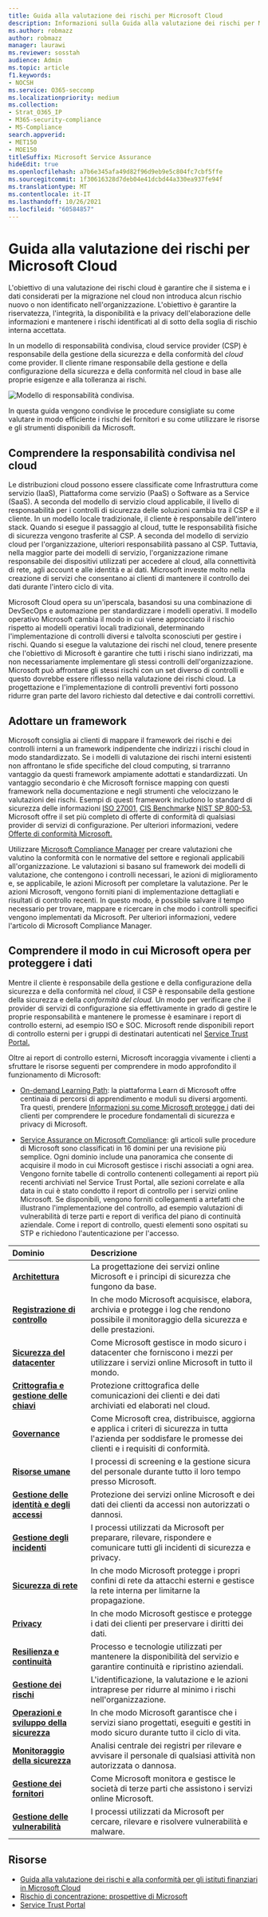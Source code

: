 ```yaml
---
title: Guida alla valutazione dei rischi per Microsoft Cloud
description: Informazioni sulla Guida alla valutazione dei rischi per Microsoft Cloud
ms.author: robmazz
author: robmazz
manager: laurawi
ms.reviewer: sosstah
audience: Admin
ms.topic: article
f1.keywords:
- NOCSH
ms.service: O365-seccomp
ms.localizationpriority: medium
ms.collection:
- Strat_O365_IP
- M365-security-compliance
- MS-Compliance
search.appverid:
- MET150
- MOE150
titleSuffix: Microsoft Service Assurance
hideEdit: true
ms.openlocfilehash: a7b6e345afa49d82f96d9eb9e5c804fc7cbf5ffe
ms.sourcegitcommit: 1f30616328d7deb04e41dcbd44a330ea937fe94f
ms.translationtype: MT
ms.contentlocale: it-IT
ms.lasthandoff: 10/26/2021
ms.locfileid: "60584857"
---
```

# <a name="risk-assessment-guide-for-microsoft-cloud"></a>Guida alla valutazione dei rischi per Microsoft Cloud

L'obiettivo di una valutazione dei rischi cloud è garantire che il sistema e i dati considerati per la migrazione nel cloud non introduca alcun rischio nuovo o non identificato nell'organizzazione. L'obiettivo è garantire la riservatezza, l'integrità, la disponibilità e la privacy dell'elaborazione delle informazioni e mantenere i rischi identificati al di sotto della soglia di rischio interna accettata.

In un modello di responsabilità condivisa, cloud service provider (CSP) è responsabile della gestione della sicurezza e della conformità del *cloud* come provider. Il cliente rimane responsabile della gestione e della configurazione della sicurezza e della conformità nel cloud in base alle proprie esigenze e alla tolleranza ai rischi.

![Modello di responsabilità condivisa.](../media/assurance-shared-responsibility-model.png)

In questa guida vengono condivise le procedure consigliate su come valutare in modo efficiente i rischi dei fornitori e su come utilizzare le risorse e gli strumenti disponibili da Microsoft.

## <a name="understand-shared-responsibility-in-the-cloud"></a>Comprendere la responsabilità condivisa nel cloud

Le distribuzioni cloud possono essere classificate come Infrastruttura come servizio (IaaS), Piattaforma come servizio (PaaS) o Software as a Service (SaaS). A seconda del modello di servizio cloud applicabile, il livello di responsabilità per i controlli di sicurezza delle soluzioni cambia tra il CSP e il cliente. In un modello locale tradizionale, il cliente è responsabile dell'intero stack. Quando si esegue il passaggio al cloud, tutte le responsabilità fisiche di sicurezza vengono trasferite al CSP. A seconda del modello di servizio cloud per l'organizzazione, ulteriori responsabilità passano al CSP. Tuttavia, nella maggior parte dei modelli di servizio, l'organizzazione rimane responsabile dei dispositivi utilizzati per accedere al cloud, alla connettività di rete, agli account e alle identità e ai dati. Microsoft investe molto nella creazione di servizi che consentano ai clienti di mantenere il controllo dei dati durante l'intero ciclo di vita.

Microsoft Cloud opera su un'iperscala, basandosi su una combinazione di DevSecOps e automazione per standardizzare i modelli operativi. Il modello operativo Microsoft cambia il modo in cui viene approcciato il rischio rispetto ai modelli operativi locali tradizionali, determinando l'implementazione di controlli diversi e talvolta sconosciuti per gestire i rischi. Quando si esegue la valutazione dei rischi nel cloud, tenere presente che l'obiettivo di Microsoft è garantire che tutti i rischi siano indirizzati, ma non necessariamente implementare gli stessi controlli dell'organizzazione. Microsoft può affrontare gli stessi rischi con un set diverso di controlli e questo dovrebbe essere riflesso nella valutazione dei rischi cloud. La progettazione e l'implementazione di controlli preventivi forti possono ridurre gran parte del lavoro richiesto dal detective e dai controlli correttivi.

## <a name="adopt-a-framework"></a>Adottare un framework

Microsoft consiglia ai clienti di mappare il framework dei rischi e dei controlli interni a un framework indipendente che indirizzi i rischi cloud in modo standardizzato. Se i modelli di valutazione dei rischi interni esistenti non affrontano le sfide specifiche del cloud computing, si trarranno vantaggio da questi framework ampiamente adottati e standardizzati. Un vantaggio secondario è che Microsoft fornisce mapping con questi framework nella documentazione e negli strumenti che velocizzano le valutazioni dei rischi. Esempi di questi framework includono lo standard di sicurezza delle informazioni [ISO 27001,](/compliance/regulatory/offering-iso-27001) [CIS Benchmark](/compliance/regulatory/offering-cis-benchmark)e [NIST SP 800-53.](https://csrc.nist.gov/Projects/risk-management/sp800-53-controls/release-search#!/800-53) Microsoft offre il set più completo di offerte di conformità di qualsiasi provider di servizi di configurazione. Per ulteriori informazioni, vedere [Offerte di conformità Microsoft.](/compliance/regulatory/offering-home)

Utilizzare [Microsoft Compliance Manager](/microsoft-365/compliance/compliance-manager) per creare valutazioni che valutino la conformità con le normative del settore e regionali applicabili all'organizzazione. Le valutazioni si basano sul framework dei modelli di valutazione, che contengono i controlli necessari, le azioni di miglioramento e, se applicabile, le azioni Microsoft per completare la valutazione. Per le azioni Microsoft, vengono forniti piani di implementazione dettagliati e risultati di controllo recenti. In questo modo, è possibile salvare il tempo necessario per trovare, mappare e ricercare in che modo i controlli specifici vengono implementati da Microsoft. Per ulteriori informazioni, vedere l'articolo di Microsoft Compliance Manager.

## <a name="understand-how-microsoft-operates-to-safeguard-your-data"></a>Comprendere il modo in cui Microsoft opera per proteggere i dati

Mentre il cliente è responsabile della gestione e della configurazione della sicurezza e della conformità nel *cloud,* il CSP è responsabile della gestione della sicurezza e della *conformità del cloud.* Un modo per verificare che il provider di servizi di configurazione sia effettivamente in grado di gestire le proprie responsabilità e mantenere le promesse è esaminare i report di controllo esterni, ad esempio ISO e SOC. Microsoft rende disponibili report di controllo esterni per i gruppi di destinatari autenticati nel [Service Trust Portal.](https://servicetrust.microsoft.com/ViewPage/MSComplianceGuideV3)

Oltre ai report di controllo esterni, Microsoft incoraggia vivamente i clienti a sfruttare le risorse seguenti per comprendere in modo approfondito il funzionamento di Microsoft:

- [On-demand Learning Path](/learn/roles/auditor): la piattaforma Learn di Microsoft offre centinaia di percorsi di apprendimento e moduli su diversi argomenti. Tra questi, prendere [Informazioni su come Microsoft protegge i](/learn/paths/audit-safeguard-customer-data/) dati dei clienti per comprendere le procedure fondamentali di sicurezza e privacy di Microsoft.

- [Service Assurance on Microsoft Compliance](/compliance/#service-assurance): gli articoli sulle procedure di Microsoft sono classificati in 16 domini per una revisione più semplice. Ogni dominio include una panoramica che consente di acquisire il modo in cui Microsoft gestisce i rischi associati a ogni area. Vengono fornite tabelle di controllo contenenti collegamenti ai report più recenti archiviati nel Service Trust Portal, alle sezioni correlate e alla data in cui è stato condotto il report di controllo per i servizi online Microsoft. Se disponibili, vengono forniti collegamenti a artefatti che illustrano l'implementazione del controllo, ad esempio valutazioni di vulnerabilità di terze parti e report di verifica del piano di continuità aziendale. Come i report di controllo, questi elementi sono ospitati su STP e richiedono l'autenticazione per l'accesso.

| **Dominio** |**Descrizione** |
|:---------- |:-------------- |
| [**Architettura**](assurance-architecture.md) | La progettazione dei servizi online Microsoft e i principi di sicurezza che fungono da base. |
| [**Registrazione di controllo**](assurance-audit-logging.md) | In che modo Microsoft acquisisce, elabora, archivia e protegge i log che rendono possibile il monitoraggio della sicurezza e delle prestazioni. |
| [**Sicurezza del datacenter**](assurance-datacenter-security.md) | Come Microsoft gestisce in modo sicuro i datacenter che forniscono i mezzi per utilizzare i servizi online Microsoft in tutto il mondo. |
| [**Crittografia e gestione delle chiavi**](assurance-encryption.md) | Protezione crittografica delle comunicazioni dei clienti e dei dati archiviati ed elaborati nel cloud. |
| [**Governance**](assurance-governance.md) | Come Microsoft crea, distribuisce, aggiorna e applica i criteri di sicurezza in tutta l'azienda per soddisfare le promesse dei clienti e i requisiti di conformità. |
| [**Risorse umane**](assurance-human-resources.md) | I processi di screening e la gestione sicura del personale durante tutto il loro tempo presso Microsoft. |
| [**Gestione delle identità e degli accessi**](assurance-identity-and-access-management.md) | Protezione dei servizi online Microsoft e dei dati dei clienti da accessi non autorizzati o dannosi. |
| [**Gestione degli incidenti**](assurance-incident-management.md) | I processi utilizzati da Microsoft per preparare, rilevare, rispondere e comunicare tutti gli incidenti di sicurezza e privacy. |
| [**Sicurezza di rete**](assurance-network-security.md) | In che modo Microsoft protegge i propri confini di rete da attacchi esterni e gestisce la rete interna per limitarne la propagazione. |
| [**Privacy**](assurance-privacy.md) | In che modo Microsoft gestisce e protegge i dati dei clienti per preservare i diritti dei dati. |
| [**Resilienza e continuità**](assurance-resiliency-and-continuity.md) | Processo e tecnologie utilizzati per mantenere la disponibilità del servizio e garantire continuità e ripristino aziendali. |
| [**Gestione dei rischi**](assurance-risk-management.md) | L'identificazione, la valutazione e le azioni intraprese per ridurre al minimo i rischi nell'organizzazione. |
| [**Operazioni e sviluppo della sicurezza**](assurance-security-development-and-operation.md) | In che modo Microsoft garantisce che i servizi siano progettati, eseguiti e gestiti in modo sicuro durante tutto il ciclo di vita. |
| [**Monitoraggio della sicurezza**](assurance-security-monitoring.md) | Analisi centrale dei registri per rilevare e avvisare il personale di qualsiasi attività non autorizzata o dannosa. |
| [**Gestione dei fornitori**](assurance-supplier-management.md) | Come Microsoft monitora e gestisce le società di terze parti che assistono i servizi online Microsoft. |
| [**Gestione delle vulnerabilità**](assurance-vulnerability-management.md) | I processi utilizzati da Microsoft per cercare, rilevare e risolvere vulnerabilità e malware. |

## <a name="resources"></a>Risorse

- [Guida alla valutazione dei rischi e alla conformità per gli istituti finanziari in Microsoft Cloud](https://servicetrust.microsoft.com/ViewPage/TrustDocumentsV3?command=Download&downloadType=Document&downloadId=edee9b14-3661-4a16-ba83-c35caf672bd7&tab=7f51cb60-3d6c-11e9-b2af-7bb9f5d2d913&docTab=7f51cb60-3d6c-11e9-b2af-7bb9f5d2d913_FAQ_and_White_Papers)
- [Rischio di concentrazione: prospettive di Microsoft](https://azure.microsoft.com/mediahandler/files/resourcefiles/concentration-risk-perspectives-from-microsoft-/Concentration_Risk_Perspectives_092020.pdf)
- [Service Trust Portal](https://servicetrust.microsoft.com/)
